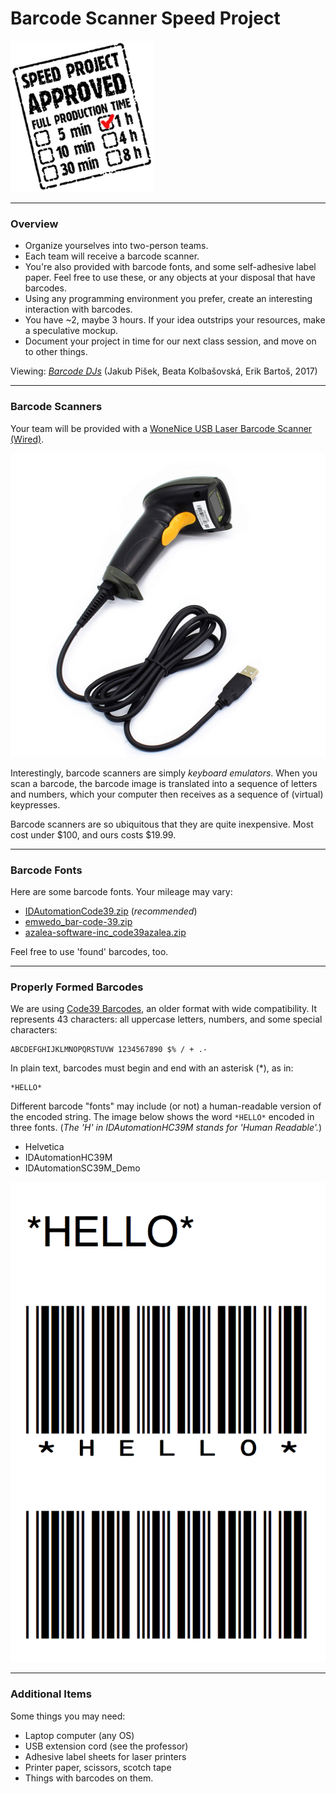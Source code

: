 # Barcode Scanner Speed Project

![Speed Project](barcode/speedproject-approved-stamp-1h.gif)

---

### Overview

* Organize yourselves into two-person teams. 
* Each team will receive a barcode scanner. 
* You're also provided with barcode fonts, and some self-adhesive label paper. Feel free to use these, or any objects at your disposal that have barcodes. 
* Using any programming environment you prefer, create an interesting interaction with barcodes. 
* You have ~2, maybe 3 hours. If your idea outstrips your resources, make a speculative mockup. 
* Document your project in time for our next class session, and move on to other things. 

Viewing: [*Barcode DJs*](https://www.youtube.com/watch?v=n610IKQM4IA) (Jakub Pišek, Beata Kolbašovská, Erik Bartoš, 2017)

---

### Barcode Scanners

Your team will be provided with a [WoneNice USB Laser Barcode Scanner (Wired)](https://www.amazon.com/WoneNice-Barcode-Scanner-Handheld-Reader/dp/B00LE5VV1C/). 

![Barcode scanner](barcode/barcode_scanner.jpg)

Interestingly, barcode scanners are simply *keyboard emulators*. When you scan a barcode, the barcode image is translated into a sequence of letters and numbers, which your computer then receives as a sequence of (virtual) keypresses.

Barcode scanners are so ubiquitous that they are quite inexpensive. Most cost under $100, and ours costs $19.99. 

---

### Barcode Fonts

Here are some barcode fonts. Your mileage may vary: 

* [IDAutomationCode39.zip](barcode/IDAutomationCode39.zip) (*recommended*)
* [emwedo_bar-code-39.zip](barcode/emwedo_bar-code-39.zip)
* [azalea-software-inc_code39azalea.zip](barcode/azalea-software-inc_code39azalea.zip)

Feel free to use 'found' barcodes, too. 

---

### Properly Formed Barcodes

We are using [Code39 Barcodes](https://en.wikipedia.org/wiki/Code_39), an older format with wide compatibility. It represents 43 characters: all uppercase letters, numbers, and some special characters: 
```
ABCDEFGHIJKLMNOPQRSTUVW 1234567890 $% / + .- 
```

In plain text, barcodes must begin and end with an asterisk (*), as in: 

```
*HELLO*
```

Different barcode "fonts" may include (or not) a human-readable version of the encoded string. The image below shows the word `*HELLO*` encoded in three fonts. (*The 'H' in IDAutomationHC39M stands for 'Human Readable'.*)

* Helvetica
* IDAutomationHC39M
* IDAutomationSC39M_Demo

![hello in barcode](barcode/hello.png)


---

### Additional Items

Some things you may need:
* Laptop computer (any OS)
* USB extension cord (see the professor)
* Adhesive label sheets for laser printers
* Printer paper, scissors, scotch tape
* Things with barcodes on them.
